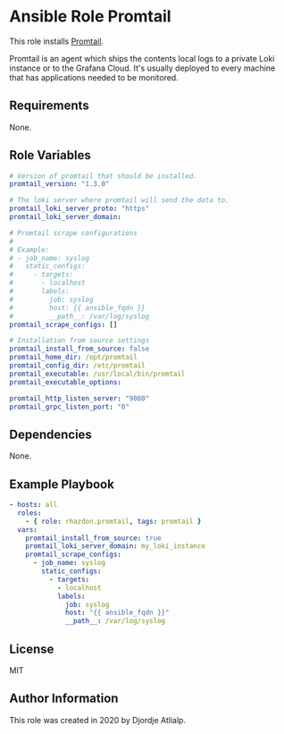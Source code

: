Ansible Role Promtail
=====================

This role installs [Promtail](https://github.com/grafana/loki/tree/master/docs/clients/promtail).

Promtail is an agent which ships the contents local logs to a private Loki instance or to the Grafana Cloud.
It's usually deployed to every machine that has applications needed to be monitored.  

Requirements
------------
None.

Role Variables
--------------

``` yaml
# Version of promtail that should be installed.
promtail_version: "1.3.0"

# The loki server where promtail will send the data to.
promtail_loki_server_proto: "https"
promtail_loki_server_domain:

# Promtail scrape configurations
#
# Example:
# - job_name: syslog
#   static_configs:
#     - targets:
#       - localhost
#       labels:
#         job: syslog
#         host: {{ ansible_fqdn }}
#         __path__: /var/log/syslog
promtail_scrape_configs: []

# Installation from source settings
promtail_install_from_source: false
promtail_home_dir: /opt/promtail
promtail_config_dir: /etc/promtail
promtail_executable: /usr/local/bin/promtail
promtail_executable_options:

promtail_http_listen_server: "9080"
promtail_grpc_listen_port: "0"
```

Dependencies
------------
None.

Example Playbook
----------------

``` yaml
- hosts: all
  roles:
    - { role: rhazdon.promtail, tags: promtail }
  vars:
    promtail_install_from_source: true
    promtail_loki_server_domain: my_loki_instance
    promtail_scrape_configs:
      - job_name: syslog
        static_configs:
          - targets:
            - localhost
            labels:
              job: syslog
              host: "{{ ansible_fqdn }}"
              __path__: /var/log/syslog
```

License
-------

MIT

Author Information
------------------

This role was created in 2020 by Djordje Atlialp.
